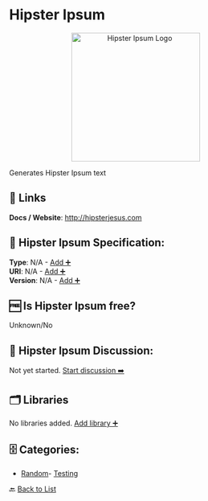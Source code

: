# Hipster Ipsum
<p align="center">
    <img width="256" src="https://raw.githubusercontent.com/apis-list/apis-list/main/apis/hipster-ipsum/logo_256x256.png" alt="Hipster Ipsum Logo"/>
</p>
Generates Hipster Ipsum text

##  🔗 Links
**Docs / Website**: http://hipsterjesus.com

## 🧬 Hipster Ipsum Specification:
**Type**: N/A - [Add ➕](https://github.com/apis-list/apis-list/edit/main/apis/hipster-ipsum/hipster-ipsum.yaml)  
**URI**: N/A - [Add ➕](https://github.com/apis-list/apis-list/edit/main/apis/hipster-ipsum/hipster-ipsum.yaml)  
**Version**: N/A - [Add ➕](https://github.com/apis-list/apis-list/edit/main/apis/hipster-ipsum/hipster-ipsum.yaml)

## 🆓 Is Hipster Ipsum free?
 Unknown/No 

## 💬 Hipster Ipsum Discussion:
Not yet started. [Start discussion ➡️](https://github.com/apis-list/apis-list/discussions/new)

## 🗂️ Libraries

No libraries added. [Add library ➕](https://github.com/apis-list/apis-list/edit/main/apis/hipster-ipsum/hipster-ipsum.yaml)    


## 🗄️ Categories:
- [Random](https://github.com/apis-list/apis-list#random-)- [Testing](https://github.com/apis-list/apis-list#testing-)

🔙  [Back to List](https://github.com/apis-list/apis-list)

